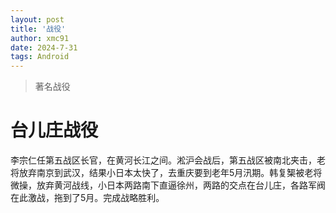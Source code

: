 ```yaml
---
layout: post
title: '战役'
author: xmc91
date: 2024-7-31
tags: Android 
---
```

> 著名战役

# 台儿庄战役
李宗仁任第五战区长官，在黄河长江之间。淞沪会战后，第五战区被南北夹击，老将放弃南京到武汉，结果小日本太快了，去重庆要到老年5月汛期。韩复榘被老将微操，放弃黄河战线，小日本两路南下直逼徐州，两路的交点在台儿庄，各路军阀在此激战，拖到了5月。完成战略胜利。